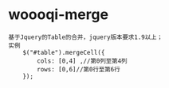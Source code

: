 # woooqi-merge
    基于Jquery的Table的合并，jquery版本要求1.9以上；
    实例
        $("#table").mergeCell({
            cols: [0,4] ,//第0列至第4列
            rows: [0,6]//第0行至第6行
        });
